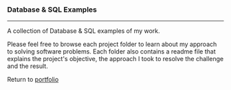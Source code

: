 ### Database & SQL Examples
***

A collection of Database & SQL examples of my work.

Please feel free to browse each project folder to learn about my approach to solving software problems. Each folder also contains a readme file that explains the project's objective, the approach I took to resolve the challenge and the result.

Return to [portfolio](../../../)


